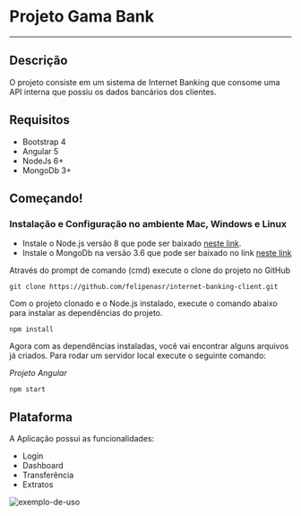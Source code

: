 # Projeto Gama Bank

----

## Descrição 

O projeto consiste em um sistema de Internet Banking que consome uma API interna que possiu os dados bancários dos clientes.

## Requisitos
- Bootstrap 4
- Angular 5
- NodeJs 6+
- MongoDb 3+

## Começando!

### Instalação e Configuração no ambiente Mac, Windows e Linux
- Instale o Node.js versão 8 que pode ser baixado [neste link](https://nodejs.org/en/download/).
- Instale o MongoDb na versão 3.6 que pode ser baixado no link [neste link](https://www.mongodb.com/download-center?jmp=nav#atlas)

Através do prompt de comando (cmd) execute o clone do projeto no GitHub

```
git clone https://github.com/felipenasr/internet-banking-client.git
```

Com o projeto clonado e o Node.js instalado, execute o comando abaixo para instalar as dependências do projeto.

```
npm install
```

Agora com as dependências instaladas, você vai encontrar alguns arquivos já criados. Para rodar um servidor local execute o seguinte comando:

*Projeto Angular*

```
npm start
```

## Plataforma 

A Aplicação possui as funcionalidades:
- Login
- Dashboard
- Transferência
- Extratos

![exemplo-de-uso](http://backuplw2.tecnologia.ws/dashboard.png)
